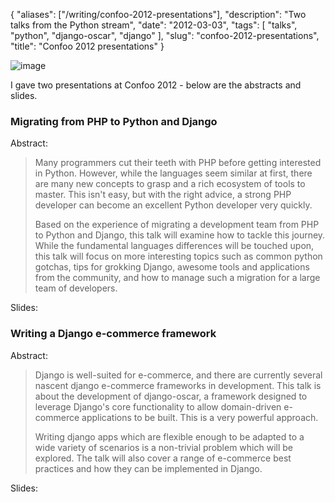 {
    "aliases": ["/writing/confoo-2012-presentations"],
    "description": "Two talks from the Python stream",
    "date": "2012-03-03",
    "tags": [
        "talks",
        "python",
        "django-oscar",
        "django"
    ],
    "slug": "confoo-2012-presentations",
    "title": "Confoo 2012 presentations"
}

![image](/images/confoo2012.gif)

I gave two presentations at Confoo 2012 - below are the abstracts and
slides.

### Migrating from PHP to Python and Django

Abstract:

> Many programmers cut their teeth with PHP before getting interested in
> Python. However, while the languages seem similar at first, there are
> many new concepts to grasp and a rich ecosystem of tools to master.
> This isn't easy, but with the right advice, a strong PHP developer can
> become an excellent Python developer very quickly.
>
> Based on the experience of migrating a development team from PHP to
> Python and Django, this talk will examine how to tackle this journey.
> While the fundamental languages differences will be touched upon, this
> talk will focus on more interesting topics such as common python
> gotchas, tips for grokking Django, awesome tools and applications from
> the community, and how to manage such a migration for a large team of
> developers.

Slides:

<div class="slidedeck">
    <script src="http://speakerdeck.com/embed/4f5127b373c922001f001c60.js?size=preview"></script>
</div>

### Writing a Django e-commerce framework

Abstract:

> Django is well-suited for e-commerce, and there are currently several
> nascent django e-commerce frameworks in development. This talk is
> about the development of django-oscar, a framework designed to
> leverage Django's core functionality to allow domain-driven e-commerce
> applications to be built. This is a very powerful approach.
>
> Writing django apps which are flexible enough to be adapted to a wide
> variety of scenarios is a non-trivial problem which will be explored.
> The talk will also cover a range of e-commerce best practices and how
> they can be implemented in Django.

Slides:

<div class="slidedeck">
    <script src="http://speakerdeck.com/embed/4f512f128a37d6001f003114.js"></script>
</div>
